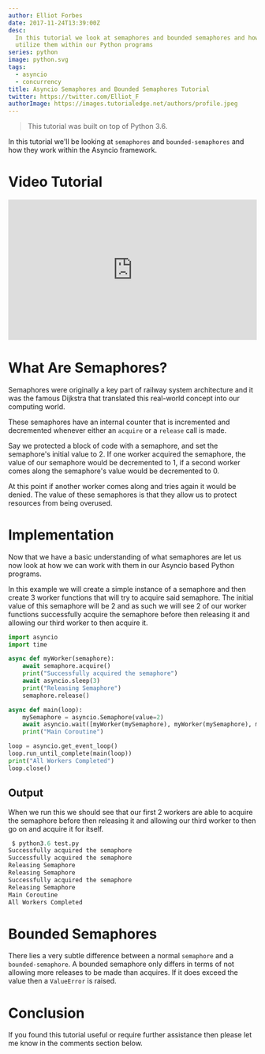 ```yaml
---
author: Elliot Forbes
date: 2017-11-24T13:39:00Z
desc:
  In this tutorial we look at semaphores and bounded semaphores and how we can
  utilize them within our Python programs
series: python
image: python.svg
tags:
  - asyncio
  - concurrency
title: Asyncio Semaphores and Bounded Semaphores Tutorial
twitter: https://twitter.com/Elliot_F
authorImage: https://images.tutorialedge.net/authors/profile.jpeg
---
```


> This tutorial was built on top of Python 3.6.

In this tutorial we'll be looking at `semaphores` and `bounded-semaphores` and
how they work within the Asyncio framework.

# Video Tutorial

<div style="position:relative;height:0;padding-bottom:56.3%"><iframe src="https://www.youtube.com/embed/uvM-JYnz1Mw?ecver=2" style="position:absolute;width:100%;height:100%;left:0" width="639" height="360" frameborder="0" gesture="media" allowfullscreen></iframe></div>

# What Are Semaphores?

Semaphores were originally a key part of railway system architecture and it was
the famous Dijkstra that translated this real-world concept into our computing
world.

These semaphores have an internal counter that is incremented and decremented
whenever either an `acquire` or a `release` call is made.

Say we protected a block of code with a semaphore, and set the semaphore's
initial value to 2. If one worker acquired the semaphore, the value of our
semaphore would be decremented to 1, if a second worker comes along the
semaphore's value would be decremented to 0.

At this point if another worker comes along and tries again it would be denied.
The value of these semaphores is that they allow us to protect resources from
being overused.

# Implementation

Now that we have a basic understanding of what semaphores are let us now look at
how we can work with them in our Asyncio based Python programs.

In this example we will create a simple instance of a semaphore and then create
3 worker functions that will try to acquire said semaphore. The initial value of
this semaphore will be 2 and as such we will see 2 of our worker functions
successfully acquire the semaphore before then releasing it and allowing our
third worker to then acquire it.

```py
import asyncio
import time

async def myWorker(semaphore):
    await semaphore.acquire()
    print("Successfully acquired the semaphore")
    await asyncio.sleep(3)
    print("Releasing Semaphore")
    semaphore.release()

async def main(loop):
    mySemaphore = asyncio.Semaphore(value=2)
    await asyncio.wait([myWorker(mySemaphore), myWorker(mySemaphore), myWorker(mySemaphore)])
    print("Main Coroutine")

loop = asyncio.get_event_loop()
loop.run_until_complete(main(loop))
print("All Workers Completed")
loop.close()
```

## Output

When we run this we should see that our first 2 workers are able to acquire the
semaphore before then releasing it and allowing our third worker to then go on
and acquire it for itself.

```py
 $ python3.6 test.py
Successfully acquired the semaphore
Successfully acquired the semaphore
Releasing Semaphore
Releasing Semaphore
Successfully acquired the semaphore
Releasing Semaphore
Main Coroutine
All Workers Completed
```

# Bounded Semaphores

There lies a very subtle difference between a normal `semaphore` and a
`bounded-semaphore`. A bounded semaphore only differs in terms of not allowing
more releases to be made than acquires. If it does exceed the value then a
`ValueError` is raised.

# Conclusion

If you found this tutorial useful or require further assistance then please let
me know in the comments section below.
